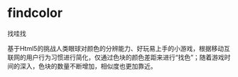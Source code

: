 # findcolor
找哇找

基于Html5的挑战人类眼球对颜色的分辨能力、好玩易上手的小游戏，根据移动互联网的用户行为习惯进行简化，仅通过色块的颜色差距来进行“找色”；随着游戏时间的深入，色块的数量不断增加，相似度也更加靠近。
